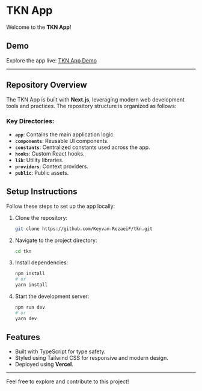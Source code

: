 # TKN App

Welcome to the **TKN App**!

## Demo

Explore the app live: [TKN App Demo](http://tkn-henna.vercel.app/)

---

## Repository Overview

The TKN App is built with **Next.js**, leveraging modern web development tools and practices. The repository structure is organized as follows:

### Key Directories:
- **`app`**: Contains the main application logic.
- **`components`**: Reusable UI components.
- **`constants`**: Centralized constants used across the app.
- **`hooks`**: Custom React hooks.
- **`lib`**: Utility libraries.
- **`providers`**: Context providers.
- **`public`**: Public assets.

## Setup Instructions

Follow these steps to set up the app locally:

1. Clone the repository:
   ```bash
   git clone https://github.com/Keyvan-RezaeiF/tkn.git
   ```
2. Navigate to the project directory:
   ```bash
   cd tkn
   ```
3. Install dependencies:
   ```bash
   npm install
   # or
   yarn install
   ```
4. Start the development server:
   ```bash
   npm run dev
   # or
   yarn dev
   ```

## Features
- Built with TypeScript for type safety.
- Styled using Tailwind CSS for responsive and modern design.
- Deployed using **Vercel**.

---

Feel free to explore and contribute to this project!
